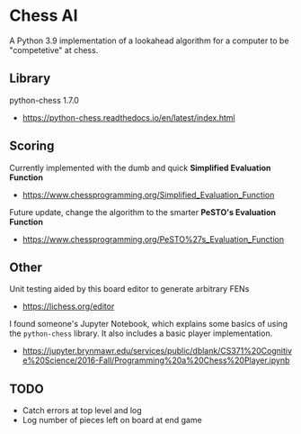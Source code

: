 # Chess AI

A Python 3.9 implementation of a lookahead algorithm for a computer to be "competetive" at chess.

## Library

python-chess 1.7.0

- https://python-chess.readthedocs.io/en/latest/index.html

## Scoring

Currently implemented with the dumb and quick **Simplified Evaluation Function**

- https://www.chessprogramming.org/Simplified_Evaluation_Function

Future update, change the algorithm to the smarter **PeSTO's Evaluation Function**

- https://www.chessprogramming.org/PeSTO%27s_Evaluation_Function

## Other

Unit testing aided by this board editor to generate arbitrary FENs

- https://lichess.org/editor

I found someone's Jupyter Notebook, which explains some basics of using the `python-chess` library. It also includes a
basic player implementation.

- https://jupyter.brynmawr.edu/services/public/dblank/CS371%20Cognitive%20Science/2016-Fall/Programming%20a%20Chess%20Player.ipynb

## TODO

- Catch errors at top level and log
- Log number of pieces left on board at end game